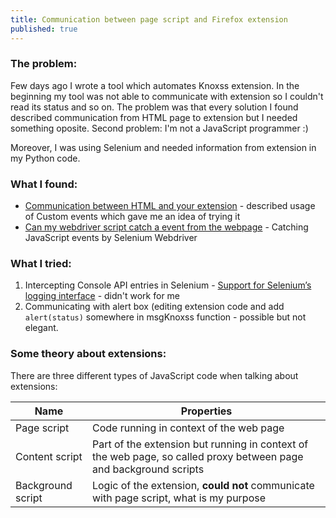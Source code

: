 ```yaml
---
title: Communication between page script and Firefox extension
published: true
---
```

### [](#header-3)The problem:

Few days ago I wrote a tool which automates Knoxss extension. In the beginning my tool was not able to communicate with extension so I couldn't read its status and so on. The problem was that every solution I found described communication from HTML page to extension but I needed something oposite. Second problem: I'm not a JavaScript programmer :)

Moreover, I was using Selenium and needed information from extension in my Python code.

### What I found:

* [Communication between HTML and your extension](https://developer.mozilla.org/en-US/docs/Archive/Add-ons/Communication_between_HTML_and_your_extension) - described usage of Custom events which gave me an idea of trying it
* [Can my webdriver script catch a event from the webpage](https://stackoverflow.com/questions/35884230/can-my-webdriver-script-catch-a-event-from-the-webpage) - Catching JavaScript events by Selenium Webdriver

### What I tried:

1. Intercepting Console API entries in Selenium - [Support for Selenium’s logging interface](https://github.com/mozilla/geckodriver/issues/284) - didn't work for me
2. Communicating with alert box (editing extension code and add `alert(status)` somewhere in msgKnoxss function - possible but not elegant.

### Some theory about extensions:

There are three different types of JavaScript code when talking about extensions:

| Name  | Properties |
| ------------- | ------------- |
| Page script  | Code running in context of the web page  |
| Content script  | Part of the extension but running in context of the web page, so called proxy between page and background scripts  |
| Background script  | Logic of the extension, **could not** communicate with page script, what is my purpose  |
